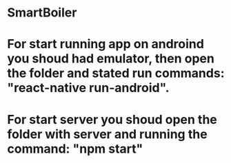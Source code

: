 # SmartBoiler
# For start running app on androind you shoud had emulator, then open the folder and stated run commands: "react-native run-android".
# For start server you shoud open the folder with server and running the command: "npm start"
